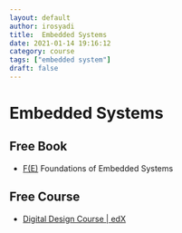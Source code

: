 ```yaml
---
layout: default
author: irosyadi
title:  Embedded Systems
date: 2021-01-14 19:16:12
category: course
tags: ["embedded system"]
draft: false
---
```


# Embedded Systems

## Free Book
- [F(E)](https://f-of-e.org/) Foundations of Embedded Systems

## Free Course
- [Digital Design Course | edX](https://www.edx.org/course/digital-design-2)